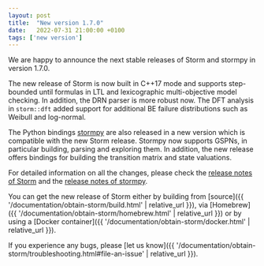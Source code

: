 ```yaml
---
layout: post
title:  "New version 1.7.0"
date:   2022-07-31 21:00:00 +0100
tags: ['new version']
---
```


We are happy to announce the next stable releases of Storm and stormpy in version 1.7.0.
<!--more-->

The new release of Storm is now built in C++17 mode and supports step-bounded until formulas in LTL and lexicographic multi-objective model checking.
In addition, the DRN parser is more robust now.
The DFT analysis in `storm::dft` added support for additional BE failure distributions such as Weibull and log-normal.

The Python bindings [stormpy](https://moves-rwth.github.io/stormpy/) are also released in a new version which is compatible with the new Storm release.
Stormpy now supports GSPNs, in particular building, parsing and exploring them.
In addition, the new release offers bindings for building the transition matrix and state valuations.

For detailed information on all the changes, please check the [release notes of Storm](https://github.com/moves-rwth/storm/releases/tag/1.7.0) and the [release notes of stormpy](https://github.com/moves-rwth/stormpy/releases/tag/1.7.0).


You can get the new release of Storm either by building from [source]({{ '/documentation/obtain-storm/build.html' | relative_url }}), via [Homebrew]({{ '/documentation/obtain-storm/homebrew.html' | relative_url }}) or by using a [Docker container]({{ '/documentation/obtain-storm/docker.html' | relative_url }}).

If you experience any bugs, please [let us know]({{ '/documentation/obtain-storm/troubleshooting.html#file-an-issue' | relative_url }}).

